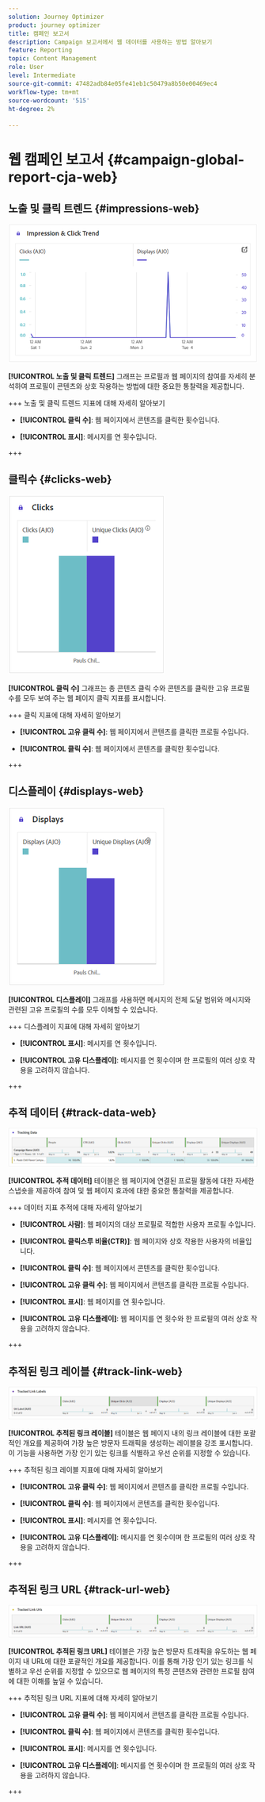 ```yaml
---
solution: Journey Optimizer
product: journey optimizer
title: 캠페인 보고서
description: Campaign 보고서에서 웹 데이터를 사용하는 방법 알아보기
feature: Reporting
topic: Content Management
role: User
level: Intermediate
source-git-commit: 47482adb84e05fe41eb1c50479a8b50e00469ec4
workflow-type: tm+mt
source-wordcount: '515'
ht-degree: 2%

---
```


# 웹 캠페인 보고서 {#campaign-global-report-cja-web}

## 노출 및 클릭 트렌드 {#impressions-web}

![](assets/cja-web-impression.png)

**[!UICONTROL 노출 및 클릭 트렌드]** 그래프는 프로필과 웹 페이지의 참여를 자세히 분석하여 프로필이 콘텐츠와 상호 작용하는 방법에 대한 중요한 통찰력을 제공합니다.

+++ 노출 및 클릭 트렌드 지표에 대해 자세히 알아보기

* **[!UICONTROL 클릭 수]**: 웹 페이지에서 콘텐츠를 클릭한 횟수입니다.

* **[!UICONTROL 표시]**: 메시지를 연 횟수입니다.

+++

## 클릭수 {#clicks-web}

![](assets/cja-web-clicks.png)

**[!UICONTROL 클릭 수]** 그래프는 총 콘텐츠 클릭 수와 콘텐츠를 클릭한 고유 프로필 수를 모두 보여 주는 웹 페이지 클릭 지표를 표시합니다.

+++ 클릭 지표에 대해 자세히 알아보기

* **[!UICONTROL 고유 클릭 수]**: 웹 페이지에서 콘텐츠를 클릭한 프로필 수입니다.

* **[!UICONTROL 클릭 수]**: 웹 페이지에서 콘텐츠를 클릭한 횟수입니다.

+++

## 디스플레이 {#displays-web}

![](assets/cja-web-displays.png)

**[!UICONTROL 디스플레이]** 그래프를 사용하면 메시지의 전체 도달 범위와 메시지와 관련된 고유 프로필의 수를 모두 이해할 수 있습니다.

+++ 디스플레이 지표에 대해 자세히 알아보기

* **[!UICONTROL 표시]**: 메시지를 연 횟수입니다.

* **[!UICONTROL 고유 디스플레이]**: 메시지를 연 횟수이며 한 프로필의 여러 상호 작용을 고려하지 않습니다.

+++


## 추적 데이터 {#track-data-web}

![](assets/cja-web-tracking-data.png)

**[!UICONTROL 추적 데이터]** 테이블은 웹 페이지에 연결된 프로필 활동에 대한 자세한 스냅숏을 제공하여 참여 및 웹 페이지 효과에 대한 중요한 통찰력을 제공합니다.

+++ 데이터 지표 추적에 대해 자세히 알아보기

* **[!UICONTROL 사람]**: 웹 페이지의 대상 프로필로 적합한 사용자 프로필 수입니다.

* **[!UICONTROL 클릭스루 비율(CTR)]**: 웹 페이지와 상호 작용한 사용자의 비율입니다.

* **[!UICONTROL 클릭 수]**: 웹 페이지에서 콘텐츠를 클릭한 횟수입니다.

* **[!UICONTROL 고유 클릭 수]**: 웹 페이지에서 콘텐츠를 클릭한 프로필 수입니다.

* **[!UICONTROL 표시]**: 웹 페이지를 연 횟수입니다.

* **[!UICONTROL 고유 디스플레이]**: 웹 페이지를 연 횟수와 한 프로필의 여러 상호 작용을 고려하지 않습니다.

+++

## 추적된 링크 레이블 {#track-link-web}

![](assets/cja-web-tracked-link-labels.png)

**[!UICONTROL 추적된 링크 레이블]** 테이블은 웹 페이지 내의 링크 레이블에 대한 포괄적인 개요를 제공하여 가장 높은 방문자 트래픽을 생성하는 레이블을 강조 표시합니다. 이 기능을 사용하면 가장 인기 있는 링크를 식별하고 우선 순위를 지정할 수 있습니다.

+++ 추적된 링크 레이블 지표에 대해 자세히 알아보기

* **[!UICONTROL 고유 클릭 수]**: 웹 페이지에서 콘텐츠를 클릭한 프로필 수입니다.

* **[!UICONTROL 클릭 수]**: 웹 페이지에서 콘텐츠를 클릭한 횟수입니다.

* **[!UICONTROL 표시]**: 메시지를 연 횟수입니다.

* **[!UICONTROL 고유 디스플레이]**: 메시지를 연 횟수이며 한 프로필의 여러 상호 작용을 고려하지 않습니다.

+++

## 추적된 링크 URL {#track-url-web}

![](assets/cja-web-tracked-link-urls.png)

**[!UICONTROL 추적된 링크 URL]** 테이블은 가장 높은 방문자 트래픽을 유도하는 웹 페이지 내 URL에 대한 포괄적인 개요를 제공합니다. 이를 통해 가장 인기 있는 링크를 식별하고 우선 순위를 지정할 수 있으므로 웹 페이지의 특정 콘텐츠와 관련한 프로필 참여에 대한 이해를 높일 수 있습니다.

+++ 추적된 링크 URL 지표에 대해 자세히 알아보기

* **[!UICONTROL 고유 클릭 수]**: 웹 페이지에서 콘텐츠를 클릭한 프로필 수입니다.

* **[!UICONTROL 클릭 수]**: 웹 페이지에서 콘텐츠를 클릭한 횟수입니다.

* **[!UICONTROL 표시]**: 메시지를 연 횟수입니다.

* **[!UICONTROL 고유 디스플레이]**: 메시지를 연 횟수이며 한 프로필의 여러 상호 작용을 고려하지 않습니다.

+++
